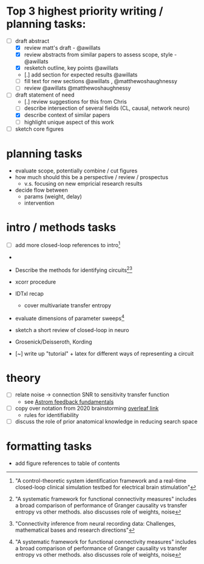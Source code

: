 # Top 3 highest priority writing / planning tasks:
- [ ] draft abstract 
  - [x] review matt's draft - @awillats
  - [x] review abstracts from similar papers to assess scope, style - @awillats
  - [x] resketch outline, key points @awillats
  - [.] add section for expected results @awillats
  - [ ] fill text for new sections @awillats , @matthewoshaughnessy
  - [ ] review @awillats @matthewoshaughnessy

- [ ] draft statement of need 
  - [.] review suggestions for this from Chris
  - [ ] describe intersection of several fields (CL, causal, network neuro)
  - [x] describe context of similar papers
  - [ ] highlight unique aspect of this work

- [ ] sketch core figures 

# planning tasks 
- evaluate scope, potentially combine / cut figures
- how much should this be a perspective / review / prospectus 
  - v.s. focusing on new empricial research results
- decide flow between 
  - params (weight, delay)
  - intervention 

[^FC_measures]: "A systematic framework for functional connectivity measures" includes a broad comparison of performance of Granger causality vs transfer entropy vs other methods. also discusses role of weights, noise
[^connect_infer]: "Connectivity inference from neural recording data: Challenges, mathematical bases and research directions"
[^ctrl_sys_id]: "A control-theoretic system identification framework and a real-time closed-loop clinical simulation testbed for electrical brain stimulation"

# intro / methods tasks
 - [ ] add more closed-loop references to intro[^ctrl_sys_id]
  - 
 - Describe the methods for identifying circuits[^FC_measures][^connect_infer]
  - xcorr procedure 
  - IDTxl recap 
    - cover multivariate transfer entropy 
 - evaluate dimensions of parameter sweeps[^FC_measures]
 - sketch a short review of closed-loop in neuro
  - Grosenick/Deisseroth, Kording 
  
 - [~] write up "tutorial" + latex for different ways of representing a circuit

# theory 
- [ ] relate noise → connection SNR to sensitivity transfer function 
  - see [Astrom feedback fundamentals](https://www.cds.caltech.edu/~murray/courses/cds101/fa02/caltech/astrom-ch5.pdf)
- [ ] copy over notation from 2020 brainstorming [overleaf link](https://www.overleaf.com/project/5e8232cd6157d200014b52d4)
  - rules for identifiability 
- [ ] discuss the role of prior anatomical knowledge in reducing search space 

# formatting tasks 
- add figure references to table of contents  